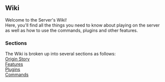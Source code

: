 <link rel="stylesheet" href="assets/css/light-darkmode.css">

## **Wiki**  

Welcome to the Server's Wiki!  
Here, you'll find all the things you need to know about playing on the server as well as how to use the commands, plugins and other features.  

### Sections  

The Wiki is broken up into several sections as follows:  
[Origin Story](/MinecraftServer/wiki/origin-story)  
[Features](/MinecraftServer/wiki/features)  
[Plugins](/MinecraftServer/wiki/plugins)  
[Commands](/MinecraftServer/wiki/commands)  
